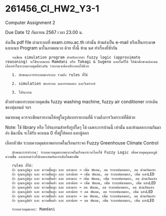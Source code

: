 # 261456_CI_HW2_Y3-1

Computer Assignment 2

Due Date 12 กันยายน 2567 เวลา 23.00 น.

ส่งเป็น pdf file ผ่านระบบที่ exam.cmu.ac.th เท่านั้น ห้ามส่งเป็น e-mail หรือเป็นกระดาษ และแนบ Program มาในภาคผนวก ด้วย ทั้งนี้ ห้าม นศ ทำเรื่องที่ซ้ำกัน

       จงเขียน simulation program สำหรับการทำ fuzzy logic (approximate reasoning) จะใช้ระบบแบบ Mamdani หรือ Takagi & Sugeno แบบใดก็ได้ ให้นักศึกษาแต่ละคนเลือกทำในระบบควบคุมที่ต่างกัน รายงานจะต้องประกอบไปด้วย

       1. ลักษณะการทำงานของระบบ รวมถึง rules ที่ใช้

       2. simulation ของระบบ ผลการทดลอง และวิเคราะห์

       3. โปรแกรม

ตัวอย่างของระบบควบคุมเช่น fuzzy washing machine, fuzzy air conditioner การเดินของหุ่นยนต์ ฯลฯ

หมายเหตุ ควรจะเขียนรายงานให้อยู่ในรูปแบบรายงานที่ดี รวมถึงการวิเคราะห์ที่ดีด้วย

Note: ใช้ library หรือ โปรแกรมสำหรับรูปใดๆ ได้ เฉพาะการบ้านนี้ เท่านั้น และห้ามลอกงานกันมาส่ง มิฉะนั้น จะได้รับ คะแนน 0 ทั้งผู้ให้ลอก และผู้ลอก


เลือกหัวข้อ ระบบควบคุมสภาพอากาศในเรือนกระจก Fuzzy Greenhouse Climate Control

       ลักษณะการทำงาน: ระบบควบคุมสภาพอากาศในเรือนกระจกโดยใช้ Fuzzy Logic เพื่อควบคุมอุณหภูมิ ความชื้น และแสงสว่างให้เหมาะสมกับการเติบโตของพืช
       
       rules ที่ใช้:
       ถ้า อุณหภูมิสูง และ ความชื้นสูง และ แสงมาก → เพิ่ม พัดลม, ลด ระบบพ่นหมอก, ลด ม่านกันแสง
       ถ้า อุณหภูมิสูง และ ความชื้นสูง และ แสงน้อย → เพิ่ม พัดลม, ลด ระบบพ่นหมอก, เพิ่ม แสงLED
       ถ้า อุณหภูมิสูง และ ความชื้นต่ำ และ แสงมาก → เพิ่ม พัดลม, เพิ่ม ระบบพ่นหมอก, ลด ม่านกันแสง
       ถ้า อุณหภูมิสูง และ ความชื้นต่ำ และ แสงน้อย → เพิ่ม พัดลม, เพิ่ม ระบบพ่นหมอก, เพิ่ม แสงLED
       ถ้า อุณหภูมิต่ำ และ ความชื้นสูง และ แสงมาก → ลด พัดลม, ลด ระบบพ่นหมอก, ลด ม่านกันแสง
       ถ้า อุณหภูมิต่ำ และ ความชื้นสูง และ แสงน้อย → ลด พัดลม, ลด ระบบพ่นหมอก, เพิ่ม แสงLED
       ถ้า อุณหภูมิต่ำ และ ความชื้นต่ำ และ แสงมาก → ลด พัดลม, เพิ่ม ระบบพ่นหมอก, ลด ม่านกันแสง
       ถ้า อุณหภูมิต่ำ และ ความชื้นต่ำ และ แสงน้อย → ลด พัดลม, เพิ่ม ระบบพ่นหมอก, เพิ่ม แสงLED
       
       ระบบควบคุมแบบ: Mamdani
